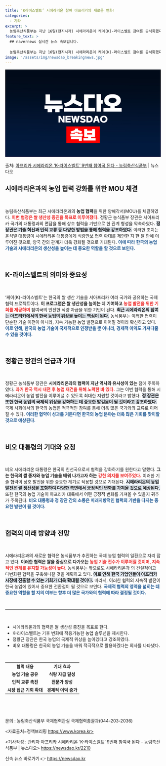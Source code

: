 ```yaml
---
title: ‘K라이스벨트’ 시에라리온 참여 아프리카의 새로운 변화!
categories:
  - 기타
excerpt: >
  농림축산식품부는 지난 16일(현지시각) 시에라리온이 케이(K)-라이스벨트 참여를 공식화했다고 밝혔다. 농식품…
feature_text: >
  ## navernews 실시간 뉴스 속보입니다.

  농림축산식품부는 지난 16일(현지시각) 시에라리온이 케이(K)-라이스벨트 참여를 공식화했다고 밝혔다. 농식품…
image: '/assets/img/newsdao_breakingnews.jpg'
---
```


![뉴스다오 속보](/assets/img/newsdao_breakingnews.jpg)

<p>출처: <a href="https://newsdao.kr/2210" rel="dofollow">아프리카 시에라리온 ‘K-라이스벨트’ 9번째 참여국 된다 - 농림축산식품부</a> | 뉴스다오</p>

<h2 data-ke-size="size26">시에라리온과의 농업 협력 강화를 위한 MOU 체결</h2>

<p data-ke-size="size16">&nbsp;</p>

농림축산식품부는 최근 시에라리온과의 <b>농업 협력</b>을 위한 양해각서(MOU)를 체결하였다. <b><span style="color: #ee2323;">이번 협정은 쌀 생산성 증진을 목표로 이루어졌다.</span></b> 정황근 농식품부 장관은 서아프리카 국가의 대통령과의 면담을 통해 상호 협력을 기반으로 한 관계 형성을 약속하였다. <b><span style="background-color: #21538527;">정 장관은 기술 혁신과 인적 교류 등 다양한 방법을 통해 협력을 강조하였다.</span></b> 이러한 조치는 윤석열 대통령이 시에라리온 대통령에게 식량안보 협력 확대를 제안한 지 한 달 만에 이루어진 것으로, 양국 간의 관계가 더욱 강화될 것으로 기대된다. <b><span style="color: #1a5490;">이에 따라 한국의 농업 기술과 시에라리온의 생산성을 높이는 데 중요한 역할을 할 것으로 보인다.</span></b>

<p data-ke-size="size16">&nbsp;</p>

<h2 data-ke-size="size26">K-라이스벨트의 의미와 중요성</h2>

<p data-ke-size="size16">&nbsp;</p>

‘케이(K)-라이스벨트’는 한국의 쌀 생산 기술을 서아프리카 여러 국가와 공유하는 국제 협력 프로젝트이다. <b>이 프로그램은 쌀 생산성을 높이는 데 기여하고</b> <b><span style="color: #ee2323;">농업 발전을 위한 기회를 제공하며</span></b> 참여국의 안전한 식량 자급을 위한 기반이 된다. <b><span style="background-color: #21538527;">최근 시에라리온의 참여는 아프리카에서의 한국 농업의 위상을 높이는 핵심이 된다.</span></b> 농식품부는 이러한 협력이 단순한 기술 이전이 아니라, 지속 가능한 농업 발전으로 이어질 것이라 확신하고 있다. <b><span style="color: #1a5490;">이로 인해, 한국의 농업 기술이 국제적으로 인정받을 뿐 아니라, 경제적 이익도 가져다줄 수 있을 것이다.</span></b>

<p data-ke-size="size16">&nbsp;</p>

<h2 data-ke-size="size26">정황근 장관의 언급과 기대</h2>

<p data-ke-size="size16">&nbsp;</p>

정황근 농식품부 장관은 <b>시에라리온과의 협력이 지난 역사와 유사성이 있는</b> 점에 주목하였다. <b><span style="color: #ee2323;">과거 한국 역시 내전 후 농업 재건을 위해 노력한 바 있다.</span></b> 그는 이번 협력을 통해 시에라리온이 농업 발전을 이루어낼 수 있도록 최대한 지원할 것이라고 밝혔다. <b><span style="background-color: #21538527;">정 장관은 또한 한국 농업의 국제적 위상을 강화하는 데 중요한 발걸음이 될 것이라고 강조하였다.</span></b> 국제 사회에서의 한국의 농업은 적극적인 참여를 통해 더욱 많은 국가와의 교류로 이어질 수 있다. <b><span style="color: #1a5490;">이러한 협약이 성과를 거둔다면 한국의 농업 분야는 더욱 많은 기회를 맞이할 것으로 예상된다.</span></b>

<p data-ke-size="size16">&nbsp;</p>

<h2 data-ke-size="size26">비오 대통령의 기대와 요청</h2>

<p data-ke-size="size16">&nbsp;</p>

비오 시에라리온 대통령은 한국의 친선국으로서 협력을 강화하기를 원한다고 말했다. <b>그는 한국의 쌀 종자와 농업 기술을 배워 나가고자 하는</b> <b><span style="color: #ee2323;">강한 의지를 보여주었다.</span></b> 이러한 기술 협력이 상호 발전을 위한 중요한 계기로 작용할 것으로 기대된다. <b><span style="background-color: #21538527;">시에라리온의 농업 발전은 쌀 생산성을 포함하여 다양한 측면에서 긍정적인 변화를 가져올 것으로 예상된다.</span></b> 또한 한국의 농업 기술이 아프리카 대륙에서 어떤 긍정적 변화를 가져올 수 있을지 귀추가 주목된다. <b><span style="color: #1a5490;">비오 대통령과 정 장관 간의 소통은 미래지향적인 협력의 기반을 다지는 중요한 발판이 될 것이다.</span></b>

<p data-ke-size="size16">&nbsp;</p>

<h2 data-ke-size="size26">협력의 미래 방향과 전망</h2>

<p data-ke-size="size16">&nbsp;</p>

시에라리온과의 새로운 협력은 농식품부가 추진하는 국제 농업 협력의 일환으로 자리 잡고 있다. <b>이러한 협력은 쌀을 중심으로 다가오는</b> <b><span style="color: #ee2323;">농업 기술 전수가 이루어질 것이며, 지속적인 관계를 유지할 가능성이 높다.</span></b> 농식품부는 앞으로도 시에라리온과 의 건설적이고 다변화된 협력을 구축해나갈 것을 계획하고 있다. <b><span style="background-color: #21538527;">이로 인해 한국 기업인들이 아프리카 시장에 진출할 수 있는 기회가 더욱 확대될 것이다.</span></b> 따라서, 이러한 협력의 지속적 발전이 한국 농업에 있어서 중요한 전환점이 될 것으로 보인다. <b><span style="color: #1a5490;">국제적 협력의 영역을 넓히는 데 중요한 역할을 할 지의 여부는 향후 더 많은 국가와의 협력에 따라 결정될 것이다.</span></b>

<p data-ke-size="size16">&nbsp;</p>

<hr>

<p data-ke-size="size16">&nbsp;</p>

<ul>
    <li>시에라리온과의 협력은 쌀 생산성 증진을 목표로 한다.</li>
    <li>K-라이스벨트는 기후 변화에 적응가능한 농업 솔루션을 제시한다.</li>
    <li>정황근 장관은 한국 농업의 국제적 위상을 높이겠다고 강조하였다.</li>
    <li>비오 대통령은 한국의 농업 기술을 배워 적극적으로 활용하겠다는 의사를 나타냈다.</li>
</ul>

<p data-ke-size="size16">&nbsp;</p>

<table style="width: 100%; border-collapse: collapse;">
    <tr>
        <td style="text-align: center; height: 17px;"><b>협력 내용</b></td>
        <td style="text-align: center; height: 17px;"><b>기대 효과</b></td>
    </tr>
    <tr>
        <td style="text-align: center; height: 17px;"><b>농업 기술 공유</b></td>
        <td style="text-align: center; height: 17px;"><b>식량 자급 달성</b></td>
    </tr>
    <tr>
        <td style="text-align: center; height: 17px;"><b>인적 교류 촉진</b></td>
        <td style="text-align: center; height: 17px;"><b>전문가 양성</b></td>
    </tr>
    <tr>
        <td style="text-align: center; height: 17px;"><b>시장 접근 기회 확대</b></td>
        <td style="text-align: center; height: 17px;"><b>경제적 이익 증가</b></td>
    </tr>
</table>

<p data-ke-size="size16">&nbsp;</p>

<p data-ke-size="size16">&nbsp;</p> 

문의 : 농림축산식품부 국제협력관실 국제협력총괄과(044-203-2036)

<자료출처=정책브리핑 https://www.korea.kr> 

<기사작성 : 관리자 아프리카 시에라리온 ‘K-라이스벨트’ 9번째 참여국 된다 - 농림축산식품부 | 뉴스다오> 
https://newsdao.kr/2210 

신속 뉴스 바로가기 👉 <a href="https://newsdao.kr" rel="dofollow">https://newsdao.kr</a>


